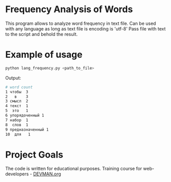 # Frequency Analysis of Words

This program allows to analyze word frequency in text file. 
Can be used with any language as long as text file is encoding is 'utf-8'
Pass file with text to the script and behold the result.

# Example of usage

```python
python lang_frequency.py <path_to_file>
```

Output:
```bash
# word count
1 чтобы  3
2   в    3
3 смысл  2
4 текст  1
5  это   1
6 упорядоченный 1
7 набор  1
8  слов  1
9 предназначенный 1
10  для   1
```
# Project Goals

The code is written for educational purposes. Training course for web-developers - [DEVMAN.org](https://devman.org)
